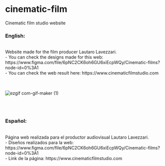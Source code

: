 # cinematic-film
Cinematic film studio website
<h3><b>English:</b></h3>
<br>
Website made for the film producer Lautaro Lavezzari.<br>
- You can check the designs made for this web: https://www.figma.com/file/6pNC2CK6oh6GU6xiEcpWQy/Cinematic-films?node-id=0%3A1 <br>
- You can check the web result here: https://www.cinematicfilmstudio.com <br>
<br>
<br>

![ezgif com-gif-maker (1)](https://user-images.githubusercontent.com/91889090/185260600-4d7bec39-de1c-4ef2-82d8-b0d686b3929c.gif)

<br>
<br>
<h3><b>Español:</b></h3>
<br>
Página web realizada para el productor audiovisual Lautaro Lavezzari.<br>
- Diseños realizados para la web: https://www.figma.com/file/6pNC2CK6oh6GU6xiEcpWQy/Cinematic-films?node-id=0%3A1 <br>
- Link de la página: https://www.cinematicfilmstudio.com <br>
<br>
<br>
